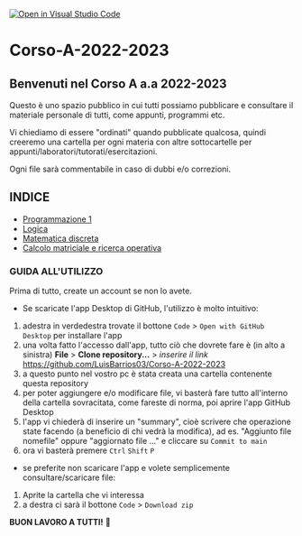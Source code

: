 [![Open in Visual Studio Code](https://classroom.github.com/assets/open-in-vscode-c66648af7eb3fe8bc4f294546bfd86ef473780cde1dea487d3c4ff354943c9ae.svg)](https://classroom.github.com/online_ide?assignment_repo_id=9398793&assignment_repo_type=AssignmentRepo)
# Corso-A-2022-2023
## Benvenuti nel Corso A a.a 2022-2023

Questo è uno spazio pubblico in cui tutti possiamo pubblicare e consultare il materiale personale di tutti, come appunti, programmi etc.

Vi chiediamo di essere "ordinati" quando pubblicate qualcosa, quindi creeremo una cartella per ogni materia con altre sottocartelle per appunti/laboratori/tutorati/esercitazioni.

Ogni file sarà commentabile in caso di dubbi e/o correzioni.

## INDICE
- [Programmazione 1](https://github.com/LuisBarrios03/Corso-A-2022-2023.git)
- [Logica](https://github.com/LuisBarrios03/Corso-A-2022-2023/tree/main/Logica)
- [Matematica discreta](https://github.com/LuisBarrios03/Corso-A-2022-2023/tree/main/Matematica%20Discreta)
- [Calcolo matriciale e ricerca operativa](https://github.com/LuisBarrios03/Corso-A-2022-2023/tree/main/CalcoloMatriciale_RicercaOperativa)

### GUIDA ALL'UTILIZZO
Prima di tutto, create un account se non lo avete.
- Se scaricate l'app Desktop di GitHub, l'utilizzo è molto intuitivo:
1. adestra in verdedestra trovate il bottone `Code` > `Open with GitHub Desktop` per installare l'app
2. una volta fatto l'accesso dall'app, tutto ciò che dovrete fare è (in alto a sinistra) **File** > **Clone repository...** > _inserire il link_ https://github.com/LuisBarrios03/Corso-A-2022-2023 
3. a questo punto nel vostro pc è stata creata una cartella contenente questa repository
4. per poter aggiungere e/o modificare file, vi basterà fare tutto all'interno della cartella sovracitata, come fareste di norma, poi aprire l'app GitHub Desktop
5. l'app vi chiederà di inserire un "summary", cioè scrivere che operazione state facendo (a beneficio di chi vedrà la modifica), ad es. "Aggiunto file nomefile" oppure "aggiornato file ..." e cliccare su `Commit to main`
6. ora vi basterà premere `Ctrl` `Shift` `P`
- se preferite non scaricare l'app e volete semplicemente consultare/scaricare file:
1. Aprite la cartella che vi interessa
2. a destra ci sarà il bottone `Code` > `Download zip`

**BUON LAVORO A TUTTI!** :sparkling_heart:
